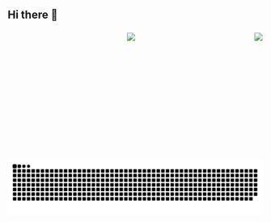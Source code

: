 <h2 align="left">Hi there 👋</h2>

###

<img align="right" height="250" src="https://raw.githubusercontent.com/Befous/Befous/main/rem-anime.gif"  />

###

<div align="center"><img src="https://spotify-github-profile.vercel.app/api/view?uid=htqp6xiyv9hvbttxdwfarf4hq&cover_image=true&theme=default&show_offline=true&background_color=121212&interchange=true&bar_color=53b14f&bar_color_cover=false" /></div>  

###

<br clear="both">

<img src="https://raw.githubusercontent.com/Befous/Befous/output/snake.svg" alt="Snake animation" />

###
